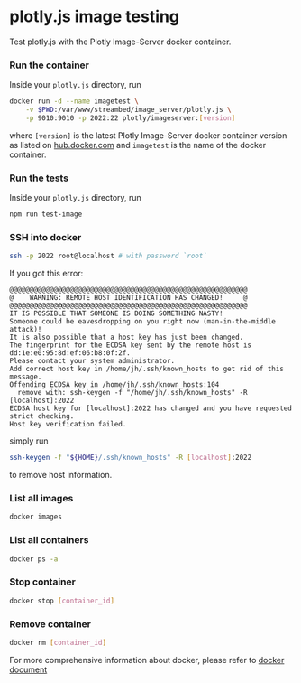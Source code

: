 # plotly.js image testing

Test plotly.js with the Plotly Image-Server docker container.

### Run the container

Inside your `plotly.js` directory, run

```bash
docker run -d --name imagetest \
    -v $PWD:/var/www/streambed/image_server/plotly.js \
    -p 9010:9010 -p 2022:22 plotly/imageserver:[version]
```

where `[version]` is the latest Plotly Image-Server docker container version
as listed on
[hub.docker.com](https://hub.docker.com/r/plotly/imageserver/tags/) and
`imagetest` is the name of the docker container.

### Run the tests

Inside your `plotly.js` directory, run

```bash
npm run test-image
```

### SSH into docker

```bash
ssh -p 2022 root@localhost # with password `root`
```

If you got this error:

```
@@@@@@@@@@@@@@@@@@@@@@@@@@@@@@@@@@@@@@@@@@@@@@@@@@@@@@@@@@@
@    WARNING: REMOTE HOST IDENTIFICATION HAS CHANGED!     @
@@@@@@@@@@@@@@@@@@@@@@@@@@@@@@@@@@@@@@@@@@@@@@@@@@@@@@@@@@@
IT IS POSSIBLE THAT SOMEONE IS DOING SOMETHING NASTY!
Someone could be eavesdropping on you right now (man-in-the-middle attack)!
It is also possible that a host key has just been changed.
The fingerprint for the ECDSA key sent by the remote host is
dd:1e:e0:95:8d:ef:06:b8:0f:2f.
Please contact your system administrator.
Add correct host key in /home/jh/.ssh/known_hosts to get rid of this message.
Offending ECDSA key in /home/jh/.ssh/known_hosts:104
  remove with: ssh-keygen -f "/home/jh/.ssh/known_hosts" -R [localhost]:2022
ECDSA host key for [localhost]:2022 has changed and you have requested strict checking.
Host key verification failed.
```
simply run

```bash
ssh-keygen -f "${HOME}/.ssh/known_hosts" -R [localhost]:2022
```

to remove host information.


### List all images

```bash
docker images
```

### List all containers

```bash
docker ps -a
```

### Stop container

```bash
docker stop [container_id]
```

### Remove container

```bash
docker rm [container_id]
```

For more comprehensive information about docker, please refer to [docker document](http://docs.docker.com/)
